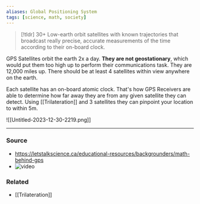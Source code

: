 ```yaml
---
aliases: Global Positioning System
tags: [science, math, society]
---
```

> [!tldr] 30+ Low-earth orbit satellites with known trajectories that broadcast really precise, accurate measurements of the time according to their on-board clock.

GPS Satellites orbit the earth 2x a day. **They are not geostationary**, which would put them too high up to perform their communications task. They are 12,000 miles up. There should be at least 4 satellites within view anywhere on the earth.

Each satellite has an on-board atomic clock. That's how GPS Receivers are able to determine how far away they are from any given satellite they can detect. Using [[Trilateration]] and 3 satellites they can pinpoint your location to within 5m.

![[Untitled-2023-12-30-2219.png]]

---
### Source
- https://letstalkscience.ca/educational-resources/backgrounders/math-behind-gps
- ![video](https://youtu.be/VMeKmh3zjzc)


### Related
- [[Trilateration]]
 